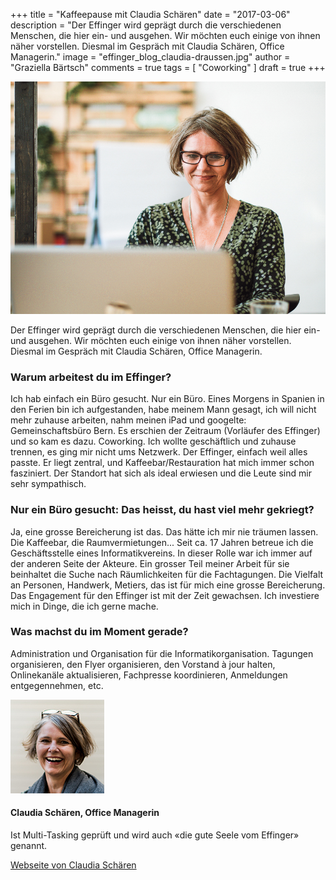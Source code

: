 +++
title = "Kaffeepause mit Claudia Schären"
date = "2017-03-06"
description = "Der Effinger wird geprägt durch die verschiedenen Menschen, die hier ein- und ausgehen. Wir möchten euch einige von ihnen näher vorstellen. Diesmal im Gespräch mit Claudia Schären, Office Managerin."
image = "effinger_blog_claudia-draussen.jpg"
author = "Graziella Bärtsch"
comments = true
tags = [ "Coworking" ]
draft = true
+++

![Bildbeschrieb](effinger_blog_claudia-compi.jpg)

<div class="lead">
Der Effinger wird geprägt durch die verschiedenen Menschen, die hier ein- und ausgehen. Wir möchten euch einige von ihnen näher vorstellen. Diesmal im Gespräch mit Claudia Schären, Office Managerin.
</div>

### Warum arbeitest du im Effinger?
Ich hab einfach ein Büro gesucht. Nur ein Büro. Eines Morgens in Spanien in den Ferien bin ich aufgestanden, habe meinem Mann gesagt, ich will nicht mehr zuhause arbeiten, nahm meinen iPad und googelte: Gemeinschaftsbüro Bern. Es erschien der Zeitraum (Vorläufer des Effinger) und so kam es dazu. Coworking.
Ich wollte geschäftlich und zuhause trennen, es ging mir nicht ums Netzwerk. Der Effinger, einfach weil alles passte. Er liegt zentral, und Kaffeebar/Restauration hat mich immer schon fasziniert. Der Standort hat sich als ideal erwiesen und die Leute sind mir sehr sympathisch.

### Nur ein Büro gesucht: Das heisst, du hast viel mehr gekriegt?
Ja, eine grosse Bereicherung ist das. Das hätte ich mir nie träumen lassen. Die Kaffeebar, die Raumvermietungen... Seit ca. 17 Jahren betreue ich die Geschäftsstelle eines Informatikvereins. In dieser Rolle war ich immer auf der anderen Seite der Akteure. Ein grosser Teil meiner Arbeit für sie beinhaltet die Suche nach Räumlichkeiten für die Fachtagungen.
Die Vielfalt an Personen, Handwerk, Metiers, das ist für mich eine grosse Bereicherung. Das Engagement für den Effinger ist mit der Zeit gewachsen. Ich investiere mich in Dinge, die ich gerne mache.

### Was machst du im Moment gerade?
Administration und Organisation für die Informatikorganisation. Tagungen organisieren, den Flyer organisieren, den Vorstand à jour halten, Onlinekanäle aktualisieren, Fachpresse koordinieren, Anmeldungen entgegennehmen, etc.

![Bildbeschrieb](effinger_blog_claudia-klein.jpg)

#### Claudia Schären, Office Managerin
Ist Multi-Tasking geprüft und wird auch «die gute Seele vom Effinger» genannt.

[Webseite von Claudia Schären](http://www.a-und-o.ch/)
